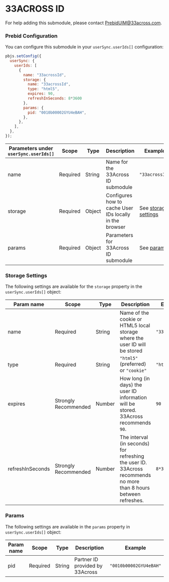 # 33ACROSS ID

For help adding this submodule, please contact [PrebidUIM@33across.com](PrebidUIM@33across.com).

### Prebid Configuration

You can configure this submodule in your `userSync.userIds[]` configuration:

```javascript
pbjs.setConfig({
  userSync: {
    userIds: [
      {
        name: "33acrossId",
        storage: {
          name: "33acrossId",
          type: "html5",
          expires: 90,
          refreshInSeconds: 8*3600
        },
        params: {
          pid: "0010b00002GYU4eBAH",
        },
      },
    ],
  },
});
```

| Parameters under `userSync.userIds[]` | Scope    | Type   | Description                 | Example                                   |
| ---| --- | --- | --- | --- |
| name | Required | String | Name for the 33Across ID submodule | `"33acrossId"` |                                 |
| storage                          | Required | Object | Configures how to cache User IDs locally in the browser | See [storage settings](#storage-settings) |
| params                           | Required | Object | Parameters for 33Across ID submodule | See [params](#params)                     |

### Storage Settings

The following settings are available for the `storage` property in the `userSync.userIds[]` object:

| Param name | Scope | Type | Description | Example   |
| --- | --- | --- | --- | --- |
| name | Required | String| Name of the cookie or HTML5 local storage where the user ID will be stored | `"33acrossId"` |
| type | Required | String | `"html5"` (preferred)  or `"cookie"` | `"html5"` |
| expires | Strongly Recommended | Number | How long (in days) the user ID information will be stored. 33Across recommends `90`. | `90` |
| refreshInSeconds | Strongly Recommended | Number | The interval (in seconds) for refreshing the user ID. 33Across recommends no more than 8 hours between refreshes. | `8*3600` |

### Params

The following settings are available in the `params` property in `userSync.userIds[]` object:

| Param name | Scope | Type | Description | Example |
| --- | --- | --- | --- | --- |
| pid | Required | String | Partner ID provided by 33Across | `"0010b00002GYU4eBAH"` |
